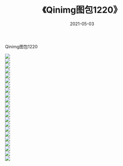 ﻿---
layout: post
title:  《Qinimg图包1220》
date:   2021-05-03
img: http://imgx.orgx.ga/Qinimg图包/Qinimg图包1220/000.jpg
categories: [美女, 清纯, 唯美]
---

Qinimg图包1220

 ![](http://imgx.orgx.ga/Qinimg图包/Qinimg图包1220/001.jpg) <br>![](http://imgx.orgx.ga/Qinimg图包/Qinimg图包1220/002.jpg) <br>![](http://imgx.orgx.ga/Qinimg图包/Qinimg图包1220/003.jpg) <br>![](http://imgx.orgx.ga/Qinimg图包/Qinimg图包1220/004.jpg) <br>![](http://imgx.orgx.ga/Qinimg图包/Qinimg图包1220/005.jpg) <br>![](http://imgx.orgx.ga/Qinimg图包/Qinimg图包1220/006.jpg) <br>![](http://imgx.orgx.ga/Qinimg图包/Qinimg图包1220/007.jpg) <br>![](http://imgx.orgx.ga/Qinimg图包/Qinimg图包1220/008.jpg) <br>![](http://imgx.orgx.ga/Qinimg图包/Qinimg图包1220/009.jpg) <br>![](http://imgx.orgx.ga/Qinimg图包/Qinimg图包1220/010.jpg) <br>![](http://imgx.orgx.ga/Qinimg图包/Qinimg图包1220/011.jpg) <br>![](http://imgx.orgx.ga/Qinimg图包/Qinimg图包1220/012.jpg) <br>![](http://imgx.orgx.ga/Qinimg图包/Qinimg图包1220/013.jpg) <br>![](http://imgx.orgx.ga/Qinimg图包/Qinimg图包1220/014.jpg) <br>![](http://imgx.orgx.ga/Qinimg图包/Qinimg图包1220/015.jpg) <br>![](http://imgx.orgx.ga/Qinimg图包/Qinimg图包1220/016.jpg) <br>![](http://imgx.orgx.ga/Qinimg图包/Qinimg图包1220/017.jpg) <br>![](http://imgx.orgx.ga/Qinimg图包/Qinimg图包1220/018.jpg) <br>![](http://imgx.orgx.ga/Qinimg图包/Qinimg图包1220/019.jpg) <br>![](http://imgx.orgx.ga/Qinimg图包/Qinimg图包1220/020.jpg) <br>![](http://imgx.orgx.ga/Qinimg图包/Qinimg图包1220/021.jpg) <br>![](http://imgx.orgx.ga/Qinimg图包/Qinimg图包1220/022.jpg) <br>